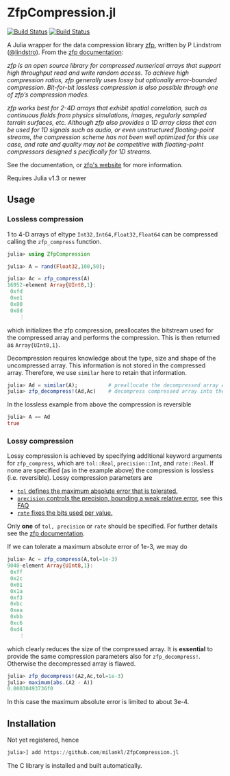 # ZfpCompression.jl

[![Build Status](https://travis-ci.com/milankl/ZfpCompression.jl.svg?branch=master)](https://travis-ci.com/milankl/ZfpCompression.jl)
[![Build Status](https://ci.appveyor.com/api/projects/status/github/milankl/ZfpCompression.jl?svg=true)](https://ci.appveyor.com/project/milankl/ZfpCompression-jl)

A Julia wrapper for the data compression library [zfp](https://github.com/LLNL/zfp),
written by P Lindstrom ([@lindstro](https://github.com/lindstro)).
From the [zfp documentation](https://zfp.readthedocs.io/en/release0.5.5/):

*zfp is an open source library for compressed numerical arrays that support high
throughput read and write random access. To achieve high compression ratios, zfp
generally uses lossy but optionally error-bounded compression. Bit-for-bit lossless
compression is also possible through one of zfp’s compression modes.*

*zfp works best for 2-4D arrays that exhibit spatial correlation, such as
continuous fields from physics simulations, images, regularly sampled terrain
surfaces, etc. Although zfp also provides a 1D array class that can be used for
1D signals such as audio, or even unstructured floating-point streams, the
compression scheme has not been well optimized for this use case, and rate and
quality may not be competitive with floating-point compressors designed s
pecifically for 1D streams.*

See the documentation, or [zfp's website](https://computing.llnl.gov/projects/floating-point-compression)
for more information.

Requires Julia v1.3 or newer

## Usage
### Lossless compression

1 to 4-D arrays of eltype `Int32,Int64,Float32,Float64` can be compressed calling
the `zfp_compress` function.

```julia
julia> using ZfpCompression

julia> A = rand(Float32,100,50);

julia> Ac = zfp_compress(A)
16952-element Array{UInt8,1}:
 0xfd
 0xe1
 0x80
 0x8d
    ⋮
```
which initializes the zfp compression, preallocates the bitstream used for
the compressed array and performs the compression. This is then returned
as `Array{UInt8,1}`.

Decompression requires knowledge about the type, size and shape of the uncompressed array.
This information is not stored in the compressed array. Therefore, we use `similar` here to
retain that information.

```julia
julia> Ad = similar(A);          # preallocate the decompressed array Ad
julia> zfp_decompress!(Ad,Ac)    # decompress compressed array into the decompressed array
```
In the lossless example from above the compression is reversible
```julia
julia> A == Ad
true
```

### Lossy compression

Lossy compression is achieved by specifying additional keyword arguments
for `zfp_compress`, which are `tol::Real`, `precision::Int`, and `rate::Real`.
If none are specified (as in the example above) the compression is lossless
(i.e. reversible). Lossy compression parameters are

- [`tol` defines the maximum absolute error that is tolerated.](https://zfp.readthedocs.io/en/release0.5.5/modes.html#fixed-accuracy-mode)
- [`precision` controls the precision, bounding a weak relative error](https://zfp.readthedocs.io/en/release0.5.5/modes.html#fixed-precision-mode), see this [FAQ](https://zfp.readthedocs.io/en/develop/faq.html#q-relerr)
- [`rate` fixes the bits used per value.](https://zfp.readthedocs.io/en/release0.5.5/modes.html#fixed-rate-mode)

Only **one** of `tol, precision` or `rate` should be specified. For further details
see the [zfp documentation](https://zfp.readthedocs.io/en/release0.5.5/modes.html#compression-modes).

If we can tolerate a maximum absolute error of 1e-3, we may do
```julia
julia> Ac = zfp_compress(A,tol=1e-3)
9048-element Array{UInt8,1}:
 0xff
 0x2c
 0x01
 0x1a
 0xf3
 0xbc
 0xea
 0xbb
 0xc6
 0xd4
    ⋮
```
which clearly reduces the size of the compressed array. It is **essential**
to provide the same compression parameters also for `zfp_decompress!`. Otherwise
the decompressed array is flawed.
```julia
julia> zfp_decompress!(A2,Ac,tol=1e-3)
julia> maximum(abs.(A2 - A))
0.00030493736f0
```
In this case the maximum absolute error is limited to about 3e-4.

## Installation

Not yet registered, hence

```julia
julia>] add https://github.com/milankl/ZfpCompression.jl
```
The C library is installed and built automatically.
